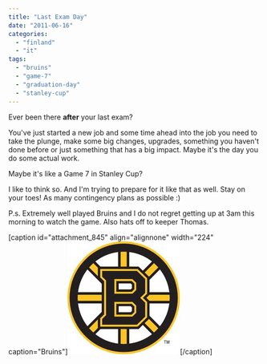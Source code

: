 ```yaml
---
title: "Last Exam Day"
date: "2011-06-16"
categories: 
  - "finland"
  - "it"
tags: 
  - "bruins"
  - "game-7"
  - "graduation-day"
  - "stanley-cup"
---
```


Ever been there **after** your last exam?

You've just started a new job and some time ahead into the job you need to take the plunge, make some big changes, upgrades, something you haven't done before or just something that has a big impact. Maybe it's the day you do some actual work.

Maybe it's like a Game 7 in Stanley Cup?

I like to think so. And I'm trying to prepare for it like that as well. Stay on your toes! As many contingency plans as possible :)

P.s. Extremely well played Bruins and I do not regret getting up at 3am this morning to watch the game. Also hats off to keeper Thomas.

\[caption id="attachment\_845" align="alignnone" width="224" caption="Bruins"\][![Bruins](images/bruins.jpg "Bruins")](http://www.guldmyr.com/blog/wp-content/uploads/bruins.jpg)\[/caption\]

